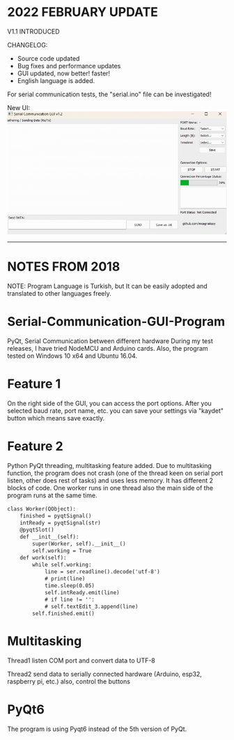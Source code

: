 # 2022 FEBRUARY UPDATE
V1.1 INTRODUCED

CHANGELOG:
- Source code updated
- Bug fixes and performance updates
- GUI updated, now better! faster!
- English language is added.

For serial communication tests, the "serial.ino" file can be investigated!

New UI:
![Project](https://github.com/mcagriaksoy/Serial-Communication-GUI-Program/blob/master/1.png)


--------------------------------------------------

# NOTES FROM 2018
NOTE: Program Language is Turkish, but It can be easily adopted and translated to other languages freely.

# Serial-Communication-GUI-Program
PyQt, Serial Communication between different hardware
During my test releases, I have tried NodeMCU and Arduino cards. Also, the program tested on Windows 10 x64 and Ubuntu 16.04.

# Feature 1
On the right side of the GUI, you can access the port options. After you selected baud rate, port name, etc. you can save your settings via "kaydet" button which means save exactly.

# Feature 2
Python PyQt threading, multitasking feature added. Due to multitasking function, the program does not crash (one of the thread keen on serial port listen, other does rest of tasks) and uses less memory. 
It has different 2 blocks of code. 
One worker runs in one thread also the main side of the program runs at the same time.
```
class Worker(QObject):
    finished = pyqtSignal()
    intReady = pyqtSignal(str)
    @pyqtSlot()
    def __init__(self):
        super(Worker, self).__init__()
        self.working = True
    def work(self):
        while self.working:
            line = ser.readline().decode('utf-8')
            # print(line)
            time.sleep(0.05)
            self.intReady.emit(line)
            # if line != '':
            # self.textEdit_3.append(line)
        self.finished.emit()
 ```       

# Multitasking
Thread1 listen COM port and convert data to UTF-8

Thread2 send data to serially connected hardware (Arduino, esp32, raspberry pi, etc.) also, control the buttons

# PyQt6
The program is using Pyqt6 instead of the 5th version of PyQt.

